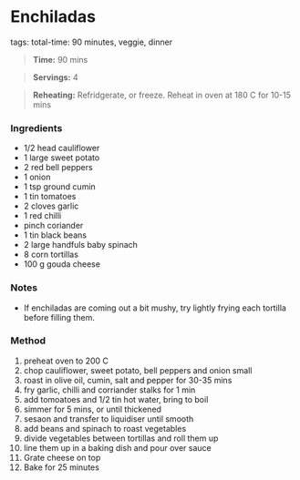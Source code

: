 # Enchiladas
tags: total-time: 90 minutes, veggie, dinner

> **Time:** 90 mins

> **Servings:** 4

> **Reheating:** Refridgerate, or freeze. Reheat in oven at 180 C for 10-15 mins

### Ingredients

* 1/2 head cauliflower
* 1 large sweet potato
* 2 red bell peppers
* 1 onion
* 1 tsp ground cumin
* 1 tin tomatoes
* 2 cloves garlic
* 1 red chilli
* pinch coriander
* 1 tin black beans
* 2 large handfuls baby spinach
* 8 corn tortillas
* 100 g gouda cheese

### Notes
* If enchiladas are coming out a bit mushy, try lightly frying each tortilla before filling them.

### Method

1. preheat oven to 200 C
2. chop cauliflower, sweet potato, bell peppers and onion small
3. roast in olive oil, cumin, salt and pepper for 30-35 mins
4. fry garlic, chilli and corriander stalks for 1 min
5. add tomoatoes and 1/2 tin hot water, bring to boil
6. simmer for 5 mins, or until thickened
7. sesaon and transfer to liquidiser until smooth
8. add beans and spinach to roast vegetables
8. divide vegetables between tortillas and roll them up
9. line them up in a baking dish and pour over sauce
10. Grate cheese on top
11. Bake for 25 minutes
